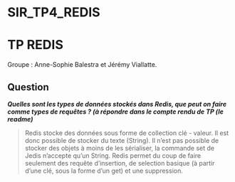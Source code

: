 # SIR_TP4_REDIS 

TP REDIS
===================

Groupe : Anne-Sophie Balestra et Jérémy Viallatte.

**Question**
-------------------------

***Quelles sont les types de données stockés dans Redis, que peut on faire comme types de requêtes ? (à répondre dans le compte rendu de TP (le readme)***

> Redis stocke des données sous forme de collection clé - valeur.
Il est donc possible de stocker du texte (String). Il n’est pas possible de stocker des objets à moins de les sérialiser, la commande set de Jedis n’accepte qu’un String.
Redis permet du coup de faire seulement des requête d’insertion, de selection basique (à partir d’une clé, sous la forme d’un get) et une suppression.

